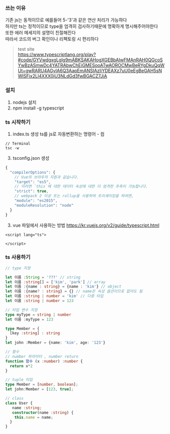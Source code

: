 ### 쓰는 이유
기존 js는 동적이므로 예를들어 5-'3'과 같은 연산 처리가 가능하다  
하지만 ts는 정적이므로 type을 엄격히 검사하기때문에 명확하게 명시해주어야한다  
또한 에러 메세지의 설명이 친절해진다  
따라서 코드의 버그 확인이나 리펙토링 시 편리하다  

> test site  
https://www.typescriptlang.org/play?#code/GYVwdgxgLglg9mABKSAKAHogXGEBbAIwFMAnRAH0QGcoSYwBzASmwDc4YATRAbwChEiGMESooATwAOROCMwBeRYgDkuQqWUt+gwRARU4AGyIA6Q3AapEmANSIAzIiYDEAXz7uU0eEgBeGAH5sNWISFix2Ll4XXX0jU3NLdGd3fwBGACZ7JiA

### 설치
1. nodejs 설치
2. npm install -g typescript

### ts 시작하기
1. index.ts 생성
ts를 js로 자동변환하는 명령어 - 컴
```
// Terminal
tsc -w
```
3. tsconfig.json 생성
```ts
{
  "compilerOptions": {
    // Vue의 브라우저 지원과 같습니다.
    "target": "es5",
    // 이러면 `this`에 대한 데이터 속성에 대한 더 엄격한 추측이 가능합니다.
    "strict": true,
    // webpack 2 이상 또는 rollup을 사용하여 트리셰이킹을 하려면,
    "module": "es2015",
    "moduleResolution": "node"
  }
}
```
3. vue 파일에서 사용하는 방법
https://kr.vuejs.org/v2/guide/typescript.html
```vue
<script lang="ts">
  
</script>
```

### ts 사용하기
```ts
// type 지정

let 이름 :String = '???' // string
let 이름 :string[] = ['kim', 'park'] // array
let 이름 :{name : string} = {name : 'kim'} // object
let 이름 :{name? : string} = {} // name은 속성 옵션이므로 없어도 됨
let 이름 :string | number = 'kim' // 다중 타입
let 이름 :string | number = 123

// 타입 변수 지정
type myType = string | number
let 이름 :myType = 123

type Member = {
  [key :string] : string
}
let john :Member = {name: 'kim', age: '123'}

// 함수
// number 파라미터 , number return
function 함수 (x :number) :number {
  return x*2
}

// tuple 타입
type Member = [number, boolean];
let john:Member = [123, true];

// class
class User {
   name :string;
   constructor(name :string) {
    this.name = name;
  }
}

```




